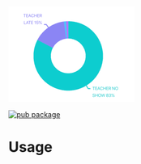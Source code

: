 <img src="chart.png" >

[![pub package](https://img.shields.io/badge/pub-v0.0.3-blue.svg)](https://pub.dev/packages/flutter_chart_pro)

# Usage

